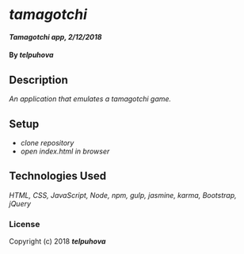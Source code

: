 # _tamagotchi_

#### _Tamagotchi app, 2/12/2018_

#### By _**telpuhova**_

## Description

_An application that emulates a tamagotchi game._

## Setup

* _clone repository_
* _open index.html in browser_

## Technologies Used

_HTML, CSS, JavaScript, Node, npm, gulp, jasmine, karma, Bootstrap, jQuery_

### License

Copyright (c) 2018 ****_telpuhova_****
